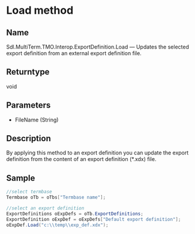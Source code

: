 # Load method

## Name

Sdl.MultiTerm.TMO.Interop.ExportDefinition.Load —          Updates the selected export definition from an external export definition file.

## Returntype
void


## Parameters

* FileName (String)


## Description

By applying this method to an export definition you can update the export definition from the content of an export definition (\*.xdx) file.

## Sample


```cs
//select termbase
Termbase oTb = oTbs["Termbase name"];

//select an export definition
ExportDefinitions oExpDefs = oTb.ExportDefinitions;
ExportDefinition oExpDef = oExpDefs["Default export definition"];
oExpDef.Load("c:\\temp\\exp_def.xdx");
```

